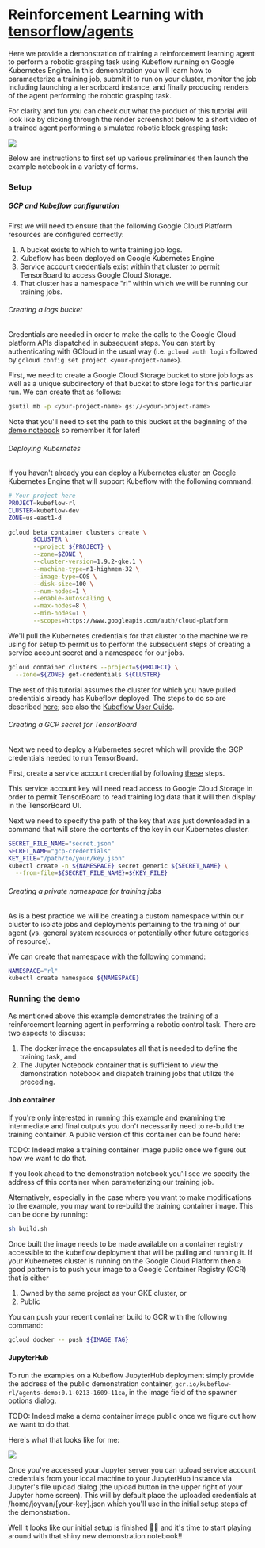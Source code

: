 # Reinforcement Learning with [tensorflow/agents](https://github.com/tensorflow/agents)

Here we provide a demonstration of training a reinforcement learning agent to perform a robotic grasping task using Kubeflow running on Google Kubernetes Engine. In this demonstration you will learn how to paramaeterize a training job, submit it to run on your cluster, monitor the job including launching a tensorboard instance, and finally producing renders of the agent performing the robotic grasping task.

For clarity and fun you can check out what the product of this tutorial will look like by clicking through the render screenshot below to a short video of a trained agent performing a simulated robotic block grasping task:

[![](demo/render_preview.png)](https://youtu.be/0X0w5XOtcHw)

Below are instructions to first set up various preliminaries then launch the example notebook in a variety of forms.

### Setup

##### GCP and Kubeflow configuration

First we will need to ensure that the following Google Cloud Platform resources are configured correctly:
1. A bucket exists to which to write training job logs.
2. Kubeflow has been deployed on Google Kubernetes Engine
3. Service account credentials exist within that cluster to permit TensorBoard to access Google Cloud Storage.
4. That cluster has a namespace "rl" within which we will be running our training jobs.

###### Creating a logs bucket

Credentials are needed in order to make the calls to the Google Cloud platform APIs dispatched in subsequent steps. You can start by authenticating with GCloud in the usual way (i.e. `gcloud auth login` followed by `gcloud config set project <your-project-name>`).

First, we need to create a Google Cloud Storage bucket to store job logs as well as a unique subdirectory of that bucket to store logs for this particular run. We can create that as follows:

```bash
gsutil mb -p <your-project-name> gs://<your-project-name>
```

Note that you'll need to set the path to this bucket at the beginning of the [demo notebook](demo/demo.ipynb) so remember it for later!

###### Deploying Kubernetes

If you haven't already you can deploy a Kubernetes cluster on Google Kubernetes Engine that will support Kubeflow with the following command:

```bash
# Your project here
PROJECT=kubeflow-rl
CLUSTER=kubeflow-dev
ZONE=us-east1-d

gcloud beta container clusters create \
       $CLUSTER \
       --project ${PROJECT} \
       --zone=$ZONE \
       --cluster-version=1.9.2-gke.1 \
       --machine-type=n1-highmem-32 \
       --image-type=COS \
       --disk-size=100 \
       --num-nodes=1 \
       --enable-autoscaling \
       --max-nodes=8 \
       --min-nodes=1 \
       --scopes=https://www.googleapis.com/auth/cloud-platform
```

We'll pull the Kubernetes credentials for that cluster to the machine we're using for setup to permit us to perform the subsequent steps of creating a service account secret and a namespace for our jobs.

```bash
gcloud container clusters --project=${PROJECT} \
  --zone=${ZONE} get-credentials ${CLUSTER}
```

The rest of this tutorial assumes the cluster for which you have pulled credentials already has Kubeflow deployed. The steps to do so are described [here](https://github.com/kubeflow/kubeflow#steps); see also the [Kubeflow User Guide](https://github.com/kubeflow/kubeflow/blob/master/user_guide.md).

###### Creating a GCP secret for TensorBoard

Next we need to deploy a Kubernetes secret which will provide the GCP credentials needed to run TensorBoard.

First, create a service account credential by following [these](https://cloud.google.com/storage/docs/authentication#generating-a-private-key) steps.

This service account key will need read access to Google Cloud Storage in order to permit TensorBoard to read training log data that it will then display in the TensorBoard UI.

Next we need to specify the path of the key that was just downloaded in a command that will store the contents of the key in our Kubernetes cluster.

```bash
SECRET_FILE_NAME="secret.json"
SECRET_NAME="gcp-credentials"
KEY_FILE="/path/to/your/key.json"
kubectl create -n ${NAMESPACE} secret generic ${SECRET_NAME} \
  --from-file=${SECRET_FILE_NAME}=${KEY_FILE}
```

###### Creating a private namespace for training jobs

As is a best practice we will be creating a custom namespace within our cluster to isolate jobs and deployments pertaining to the training of our agent (vs. general system resources or potentially other future categories of resource).

We can create that namespace with the following command:

```bash
NAMESPACE="rl"
kubectl create namespace ${NAMESPACE}
```

### Running the demo

As mentioned above this example demonstrates the training of a reinforcement learning agent in performing a robotic control task. There are two aspects to discuss:
1. The docker image the encapsulates all that is needed to define the training task, and
2. The Jupyter Notebook container that is sufficient to view the demonstration notebook and dispatch training jobs that utilize the preceding.

#### Job container

If you're only interested in running this example and examining the intermediate and final outputs you don't necessarily need to re-build the training container. A public version of this container can be found here:

TODO: Indeed make a training container image public once we figure out how we want to do that.

If you look ahead to the demonstration notebook you'll see we specify the address of this container when parameterizing our training job.

Alternatively, especially in the case where you want to make modifications to the example, you may want to re-build the training container image. This can be done by running:

```bash
sh build.sh
```

Once built the image needs to be made available on a container registry accessible to the kubeflow deployment that will be pulling and running it. If your Kubernetes cluster is running on the Google Cloud Platform then a good pattern is to push your image to a Google Container Registry (GCR) that is either
1. Owned by the same project as your GKE cluster, or
2. Public

You can push your recent container build to GCR with the following command:

```bash
gcloud docker -- push ${IMAGE_TAG}
```

#### JupyterHub

To run the examples on a Kubeflow JupyterHub deployment simply provide the address of the public demonstration container, `gcr.io/kubeflow-rl/agents-demo:0.1-0213-1609-11ca`, in the image field of the spawner options dialog.

TODO: Indeed make a demo container image public once we figure out how we want to do that.

Here's what that looks like for me:

![](demo/jhub-spawn.png)

Once you've accessed your Jupyter server you can upload service account credentials from your local machine to your JupyterHub instance via Jupyter's file upload dialog (the upload button in the upper right of your Jupyter home screen). This will by default place the uploaded credentials at /home/joyvan/[your-key].json which you'll use in the initial setup steps of the demonstration.

Well it looks like our initial setup is finished 🎉🎉 and it's time to start playing around with that shiny new demonstration notebook!!
